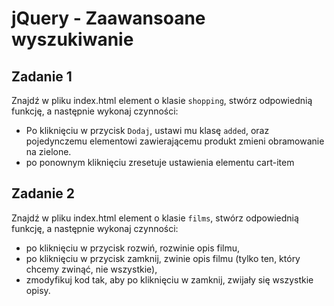 # jQuery - Zaawansoane wyszukiwanie

## Zadanie 1
Znajdź w pliku index.html element o klasie ```shopping```, stwórz odpowiednią funkcję, a  następnie wykonaj czynności:
* Po kliknięciu w przycisk ```Dodaj```, ustawi mu klasę ```added```, oraz pojedynczemu elementowi zawierającemu produkt zmieni obramowanie na zielone.
* po ponownym kliknięciu zresetuje ustawienia elementu cart-item

## Zadanie 2
Znajdź w pliku index.html element o klasie ```films```, stwórz odpowiednią funkcję, a  następnie wykonaj czynności:
* po kliknięciu w przycisk rozwiń, rozwinie opis filmu,
* po kliknięciu w przycisk zamknij, zwinie opis filmu (tylko ten, który chcemy zwinąć, nie wszystkie),
* zmodyfikuj kod tak, aby po kliknięciu w zamknij, zwijały się wszystkie opisy.
